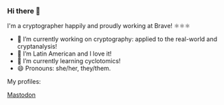 ### Hi there 👋

I'm a cryptographer happily and proudly working at Brave! ⚛️⚛️⚛️

- 🔭 I’m currently working on cryptography: applied to the real-world and cryptanalysis!
 - 👯 I’m Latin American and I love it!
 - 🌱 I’m currently learning cyclotomics!
- 😄 Pronouns: she/her, they/them.

<!--
**claucece/claucece** is a ✨ _special_ ✨ repository because its `README.md` (this file) appears on your GitHub profile.

Here are some ideas to get you started:

- 🔭 I’m currently working on ...
- 🌱 I’m currently learning ...
- 👯 I’m looking to collaborate on ...
- 🤔 I’m looking for help with ...
- 💬 Ask me about ...
- 📫 How to reach me: ...
- 😄 Pronouns: ...
- ⚡ Fun fact: ...
-->

My profiles:

<a class="footer-link" href="https://infosec.exchange/@claucece" target="_blank" title="Check out my Mastodon" rel="me"> Mastodon </a> 
